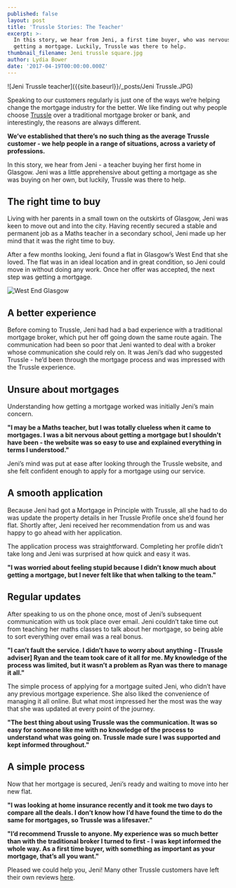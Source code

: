 ```yaml
---
published: false
layout: post
title: 'Trussle Stories: The Teacher'
excerpt: >-
  In this story, we hear from Jeni, a first time buyer, who was nervous about
  getting a mortgage. Luckily, Trussle was there to help.
thumbnail_filename: Jeni trussle square.jpg
author: Lydia Bower
date: '2017-04-19T00:00:00.000Z'
---
```

![Jeni Trussle teacher]({{site.baseurl}}/_posts/Jeni Trussle.JPG)

Speaking to our customers regularly is just one of the ways we’re helping change the mortgage industry for the better. We like finding out why people choose [Trussle](https://trussle.com/) over a traditional mortgage broker or bank, and interestingly, the reasons are always different.  

__We’ve established that there’s no such thing as the average Trussle customer - we help people in a range of situations, across a variety of professions.__ 

In this story, we hear from Jeni - a teacher buying her first home in Glasgow. Jeni was a little apprehensive about getting a mortgage as she was buying on her own, but luckily, Trussle was there to help.


## The right time to buy

Living with her parents in a small town on the outskirts of Glasgow, Jeni was keen to move out and into the city. Having recently secured a stable and permanent job as a Maths teacher in a secondary school, Jeni made up her mind that it was the right time to buy.

After a few months looking, Jeni found a flat in Glasgow’s West End that she loved. The flat was in an ideal location and in great condition, so Jeni could move in without doing any work. Once her offer was accepted, the next step was getting a mortgage. 

![West End Glasgow]({{site.baseurl}}/images/post_images/View_of_Glasgow_from_Queens_Park.jpg)


## A better experience

Before coming to Trussle, Jeni had had a bad experience with a traditional mortgage broker, which put her off going down the same route again. The communication had been so poor that Jeni wanted to deal with a broker whose communication she could rely on. It was Jeni’s dad who suggested Trussle - he’d been through the mortgage process and was impressed with the Trussle experience.  


## Unsure about mortgages

Understanding how getting a mortgage worked was initially Jeni’s main concern. 

__"I may be a Maths teacher, but I was totally clueless when it came to mortgages. I was a bit nervous about getting a mortgage but I shouldn't have been - the website was so easy to use and explained everything in terms I understood."__

Jeni’s mind was put at ease after looking through the Trussle website, and she felt confident enough to apply for a mortgage using our service. 


## A smooth application

Because Jeni had got a Mortgage in Principle with Trussle, all she had to do was update the property details in her Trussle Profile once she’d found her flat. Shortly after, Jeni received her recommendation from us and was happy to go ahead with her application.  

The application process was straightforward. Completing her profile didn’t take long and Jeni was surprised at how quick and easy it was. 

__"I was worried about feeling stupid because I didn’t know much about getting a mortgage, but I never felt like that when talking to the team."__


## Regular updates

After speaking to us on the phone once, most of Jeni’s subsequent communication with us took place over email. Jeni couldn’t take time out from teaching her maths classes to talk about her mortgage, so being able to sort everything over email was a real bonus.   

__"I can’t fault the service. I didn’t have to worry about anything - [Trussle adviser] Ryan and the team took care of it all for me. My knowledge of the process was limited, but it wasn’t a problem as Ryan was there to manage it all."__

The simple process of applying for a mortgage suited Jeni, who didn’t have any previous mortgage experience. She also liked the convenience of managing it all online. But what most impressed her the most was the way that she was updated at every point of the journey.

__"The best thing about using Trussle was the communication. It was so easy for someone like me with no knowledge of the process to understand what was going on. Trussle made sure I was supported and kept informed throughout."__


## A simple process

Now that her mortgage is secured, Jeni’s ready and waiting to move into her new flat. 

__"I was looking at home insurance recently and it took me two days to compare all the deals. I don’t know how I’d have found the time to do the same for mortgages, so Trussle was a lifesaver."__ 

__"I’d recommend Trussle to anyone. My experience was so much better than with the traditional broker I turned to first - I was kept informed the whole way. As a first time buyer, with something as important as your mortgage, that’s all you want."__ 


Pleased we could help you, Jeni! Many other Trussle customers have left their own reviews [here](https://uk.trustpilot.com/review/trussle.com "Trustpilot"). 

